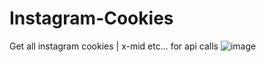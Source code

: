 # Instagram-Cookies
Get all instagram cookies | x-mid etc... for api calls
![image](https://user-images.githubusercontent.com/98614666/179883886-97313bdc-511a-4de1-9145-d3d85666311f.png)
